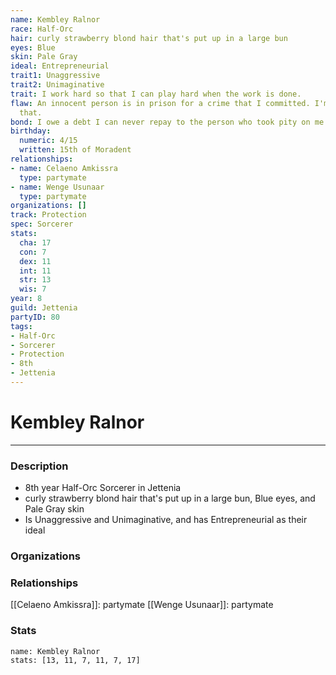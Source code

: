 ```yaml
---
name: Kembley Ralnor
race: Half-Orc
hair: curly strawberry blond hair that's put up in a large bun
eyes: Blue
skin: Pale Gray
ideal: Entrepreneurial
trait1: Unaggressive
trait2: Unimaginative
trait: I work hard so that I can play hard when the work is done.
flaw: An innocent person is in prison for a crime that I committed. I'm okay with
  that.
bond: I owe a debt I can never repay to the person who took pity on me.
birthday:
  numeric: 4/15
  written: 15th of Moradent
relationships:
- name: Celaeno Amkissra
  type: partymate
- name: Wenge Usunaar
  type: partymate
organizations: []
track: Protection
spec: Sorcerer
stats:
  cha: 17
  con: 7
  dex: 11
  int: 11
  str: 13
  wis: 7
year: 8
guild: Jettenia
partyID: 80
tags:
- Half-Orc
- Sorcerer
- Protection
- 8th
- Jettenia
---
```

# Kembley Ralnor
---
### Description
- 8th year Half-Orc Sorcerer in Jettenia
- curly strawberry blond hair that's put up in a large bun, Blue eyes, and Pale Gray skin
- Is Unaggressive and Unimaginative, and has Entrepreneurial as their ideal

### Organizations
### Relationships
[[Celaeno Amkissra]]: partymate
[[Wenge Usunaar]]: partymate
### Stats
```statblock
name: Kembley Ralnor
stats: [13, 11, 7, 11, 7, 17]
```
